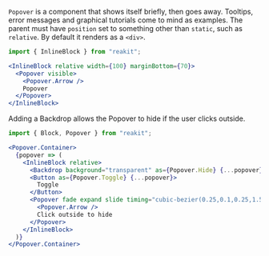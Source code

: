 `Popover` is a component that shows itself briefly, then goes away. Tooltips, error messages and graphical tutorials come to mind as examples. The parent must have `position` set to something other than `static`, such as `relative`. By default it renders as a `<div>`.

```jsx
import { InlineBlock } from "reakit";

<InlineBlock relative width={100} marginBottom={70}>
  <Popover visible>
    <Popover.Arrow />
    Popover
  </Popover>
</InlineBlock>
```

Adding a Backdrop allows the Popover to hide if the user clicks outside.

```jsx
import { Block, Popover } from "reakit";

<Popover.Container>
  {popover => (
    <InlineBlock relative>
      <Backdrop background="transparent" as={Popover.Hide} {...popover} />
      <Button as={Popover.Toggle} {...popover}>
        Toggle
      </Button>
      <Popover fade expand slide timing="cubic-bezier(0.25,0.1,0.25,1.5)" {...popover}>
        <Popover.Arrow />
        Click outside to hide
      </Popover>
    </InlineBlock>
  )}
</Popover.Container>
```
